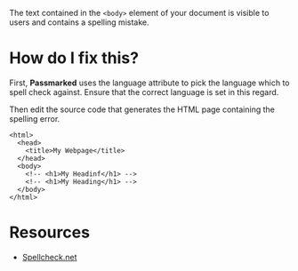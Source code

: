 The text contained in the `<body>` element of your document is visible to users and contains a spelling mistake. 

# How do I fix this?

First, **Passmarked** uses the language attribute to pick the language which to spell check against. Ensure that the correct language is set in this regard.

Then edit the source code that generates the HTML page containing the spelling error.

```
<html>
  <head>
    <title>My Webpage</title>
  </head>
  <body>
    <!-- <h1>My Headinf</h1> -->
    <!-- <h1>My Heading</h1> -->
  </body>
</html>
```

# Resources

* [Spellcheck.net](http://www.spellcheck.net/)
